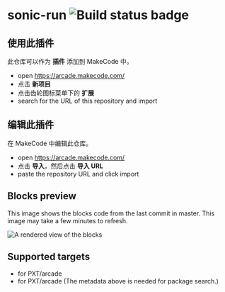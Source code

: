 # sonic-run ![Build status badge](https://github.com/kaiguo-ch/sonic-run/workflows/MakeCode/badge.svg)



## 使用此插件

此仓库可以作为 **插件** 添加到 MakeCode 中。

* open https://arcade.makecode.com/
* 点击 **新项目**
* 点击齿轮图标菜单下的 **扩展**
* search for the URL of this repository and import

## 编辑此插件

在 MakeCode 中编辑此仓库。

* open https://arcade.makecode.com/
* 点击 **导入**，然后点击 **导入 URL**
* paste the repository URL and click import

## Blocks preview

This image shows the blocks code from the last commit in master.
This image may take a few minutes to refresh.

![A rendered view of the blocks](https://github.com/kaiguo-ch/sonic-run/raw/master/.makecode/blocks.png)

## Supported targets

* for PXT/arcade
* for PXT/arcade
(The metadata above is needed for package search.)

